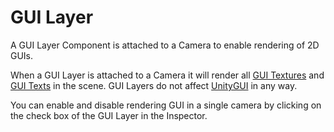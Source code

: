 GUI Layer
=========


A <span class=keyword>GUI Layer</span> Component is attached to a Camera to enable rendering of 2D GUIs.

When a GUI Layer is attached to a Camera it will render all [GUI Textures](class-guitexture.html) and [GUI Texts](class-guitext.html) in the scene.  GUI Layers do not affect [UnityGUI](guiscriptingguide.html) in any way.

You can enable and disable rendering GUI in a single camera by clicking on the check box of the GUI Layer in the <span class=keyword>Inspector</span>.
